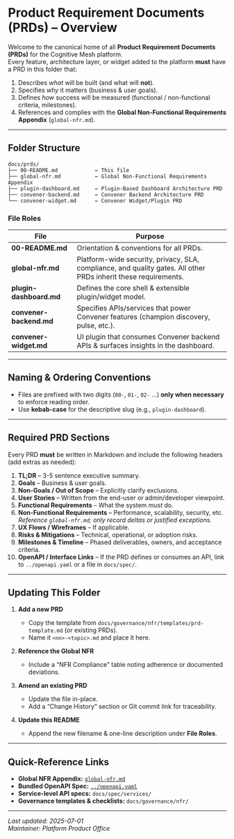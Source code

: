 # Product Requirement Documents (PRDs) – Overview

Welcome to the canonical home of all **Product Requirement Documents (PRDs)** for the Cognitive Mesh platform.  
Every feature, architecture layer, or widget added to the platform **must** have a PRD in this folder that:

1. Describes *what* will be built (and what will **not**).  
2. Specifies *why* it matters (business & user goals).  
3. Defines *how* success will be measured (functional / non-functional criteria, milestones).  
4. References and complies with the **Global Non-Functional Requirements Appendix** (`global-nfr.md`).

---

## Folder Structure

```
docs/prds/
├── 00-README.md            ← This file
├── global-nfr.md           ← Global Non-Functional Requirements Appendix
├── plugin-dashboard.md     ← Plugin-Based Dashboard Architecture PRD
├── convener-backend.md     ← Convener Backend Architecture PRD
└── convener-widget.md      ← Convener Widget/Plugin PRD
```

### File Roles

| File | Purpose |
|------|---------|
| **00-README.md** | Orientation & conventions for all PRDs. |
| **global-nfr.md** | Platform-wide security, privacy, SLA, compliance, and quality gates. All other PRDs inherit these requirements. |
| **plugin-dashboard.md** | Defines the core shell & extensible plugin/widget model. |
| **convener-backend.md** | Specifies APIs/services that power Convener features (champion discovery, pulse, etc.). |
| **convener-widget.md** | UI plugin that consumes Convener backend APIs & surfaces insights in the dashboard. |

---

## Naming & Ordering Conventions

* Files are prefixed with two digits (`00-`, `01-`, `02-` …) **only when necessary** to enforce reading order.  
* Use **kebab-case** for the descriptive slug (e.g., `plugin-dashboard`).

---

## Required PRD Sections

Every PRD **must** be written in Markdown and include the following headers (add extras as needed):

1. **TL;DR** – 3-5 sentence executive summary.  
2. **Goals** – Business & user goals.  
3. **Non-Goals / Out of Scope** – Explicitly clarify exclusions.  
4. **User Stories** – Written from the end-user or admin/developer viewpoint.  
5. **Functional Requirements** – What the system *must* do.  
6. **Non-Functional Requirements** – Performance, scalability, security, etc.  
   *Reference `global-nfr.md`; only record deltas or justified exceptions.*  
7. **UX Flows / Wireframes** – If applicable.  
8. **Risks & Mitigations** – Technical, operational, or adoption risks.  
9. **Milestones & Timeline** – Phased deliverables, owners, and acceptance criteria.  
10. **OpenAPI / Interface Links** – If the PRD defines or consumes an API, link to `../openapi.yaml` or a file in `docs/spec/`.

---

## Updating This Folder

1. **Add a new PRD**  
   * Copy the template from `docs/governance/nfr/templates/prd-template.md` (or existing PRDs).  
   * Name it `<nn>-<topic>.md` and place it here.

2. **Reference the Global NFR**  
   * Include a “NFR Compliance” table noting adherence or documented deviations.

3. **Amend an existing PRD**  
   * Update the file in-place.  
   * Add a “Change History” section or Git commit link for traceability.

4. **Update this README**  
   * Append the new filename & one-line description under **File Roles**.

---

## Quick-Reference Links

* **Global NFR Appendix:** [`global-nfr.md`](global-nfr.md)  
* **Bundled OpenAPI Spec:** [`../openapi.yaml`](../openapi.yaml)  
* **Service-level API specs:** `docs/spec/services/`  
* **Governance templates & checklists:** `docs/governance/nfr/`

---

*Last updated: 2025-07-01*  
*Maintainer: Platform Product Office*

